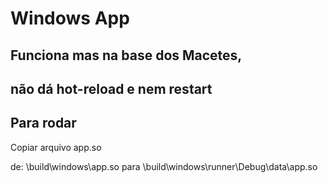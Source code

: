 # Windows App 

## Funciona mas na base dos Macetes,
## não dá hot-reload e nem restart

## Para rodar

Copiar arquivo app.so

de: \build\windows\app.so
para \build\windows\runner\Debug\data\app.so
